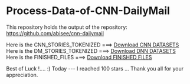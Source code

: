 # Process-Data-of-CNN-DailyMail
This repository holds the output of the repository: https://github.com/abisee/cnn-dailymail  

Here is the CNN_STORIES_TOKENIZED ===> [Download CNN DATASETS](https://drive.google.com/file/d/0BzQ6rtO2VN95cmNuc2xwUS1wdEE/view?usp=sharing) <br>
Here is the DM_STORIES_TOKENIZED ===> [Download DNN DATASETS](https://drive.google.com/file/d/0BzQ6rtO2VN95bndCZDdpdXJDV1U/view?usp=sharing) <br>
Here is the FINISHED_FILES ===> [Download FINISHED FILES](https://drive.google.com/file/d/0BzQ6rtO2VN95a0c3TlZCWkl3aU0/view?usp=sharing) <br>

Best of Luck !.... :)
Today --- I reached 100 stars ... Thank you all for your appreciation.
